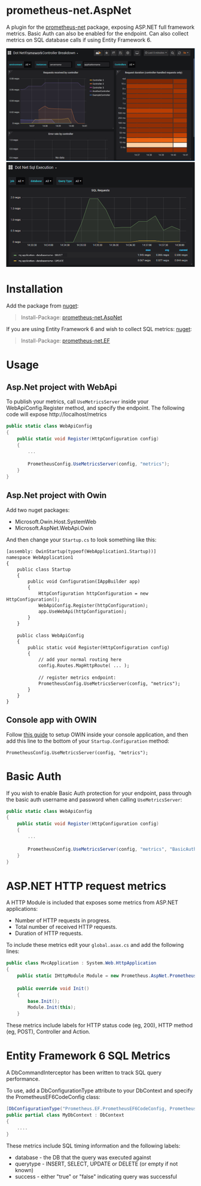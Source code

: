 # prometheus-net.AspNet
A plugin for the [prometheus-net](https://github.com/prometheus-net/prometheus-net) package, exposing ASP.NET full framework metrics. Basic Auth can also be enabled for the endpoint. Can also collect metrics on SQL database calls if using Entity Framework 6.

![](screenshot1.png)
![](screenshot2.png)

# Installation

Add the package from [nuget](https://www.nuget.org/packages/prometheus-net.AspNet):
>Install-Package: [prometheus-net.AspNet](https://www.nuget.org/packages/prometheus-net.AspNet)

If you are using Entity Framework 6 and wish to collect SQL metrics: [nuget](https://www.nuget.org/packages/prometheus-net.EF):
>Install-Package: [prometheus-net.EF](https://www.nuget.org/packages/prometheus-net.EF)

# Usage

## Asp.Net project with WebApi

To publish your metrics, call `UseMetricsServer` inside your WebApiConfig.Register method, and specify the endpoint. The following code will expose http://localhost/metrics  

```csharp
public static class WebApiConfig
{
    public static void Register(HttpConfiguration config)
    {
        ...

        PrometheusConfig.UseMetricsServer(config, "metrics");
    }
}
```

## Asp.Net project with Owin

Add two nuget packages:

* Microsoft.Owin.Host.SystemWeb
* Microsoft.AspNet.WebApi.Owin

And then change your `Startup.cs` to look something like this:

```
[assembly: OwinStartup(typeof(WebApplication1.Startup))]
namespace WebApplication1
{
    public class Startup
    {
        public void Configuration(IAppBuilder app)
        {
            HttpConfiguration httpConfiguration = new HttpConfiguration();
            WebApiConfig.Register(httpConfiguration);
            app.UseWebApi(httpConfiguration);
        }
    }

    public class WebApiConfig
    {
        public static void Register(HttpConfiguration config)
        {
            // add your normal routing here
            config.Routes.MapHttpRoute( ... );

            // register metrics endpoint:
            PrometheusConfig.UseMetricsServer(config, "metrics");
        }
    }
}
```

## Console app with OWIN

Follow [this guide](https://docs.microsoft.com/en-us/aspnet/web-api/overview/hosting-aspnet-web-api/use-owin-to-self-host-web-api) to setup OWIN inside your console application, and then add this line to the bottom of your `Startup.Configuration` method:

```
PrometheusConfig.UseMetricsServer(config, "metrics");
```

# Basic Auth

If you wish to enable Basic Auth protection for your endpoint, pass through the basic auth username and password when calling `UseMetricsServer`:
```csharp
public static class WebApiConfig
{
    public static void Register(HttpConfiguration config)
    {
        ...

        PrometheusConfig.UseMetricsServer(config, "metrics", "BasicAuthUsername", "BasicAuthPassword");
    }
}
```

# ASP.NET HTTP request metrics

A HTTP Module is included that exposes some metrics from ASP.NET applications:

* Number of HTTP requests in progress.
* Total number of received HTTP requests.
* Duration of HTTP requests.

To include these metrics edit your `global.asax.cs` and add the following lines:
```csharp
public class MvcApplication : System.Web.HttpApplication
{
    public static IHttpModule Module = new Prometheus.AspNet.PrometheusHttpRequestModule();

    public override void Init()
    {
        base.Init();
        Module.Init(this);
    }
```

These metrics include labels for HTTP status code (eg, 200), HTTP method (eg, POST), Controller and Action.

# Entity Framework 6 SQL Metrics

A DbCommandInterceptor has been written to track SQL query performance.

To use, add a DbConfigurationType attribute to your DbContext and specify the PrometheusEF6CodeConfig class:

```csharp
[DbConfigurationType("Prometheus.EF.PrometheusEF6CodeConfig, Prometheus.EF")]
public partial class MyDbContext : DbContext
{
	....
}
```

These metrics include SQL timing information and the following labels:

* database - the DB that the query was executed against
* querytype - INSERT, SELECT, UPDATE or DELETE (or empty if not known)
* success - either "true" or "false" indicating query was successful
	
	
